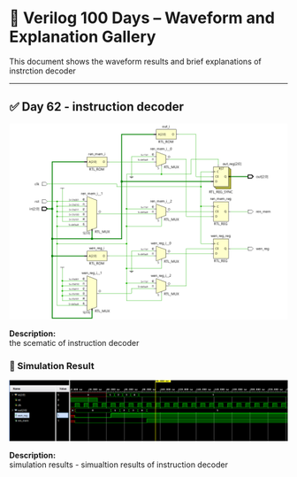 
# 📘 Verilog 100 Days – Waveform and Explanation Gallery

This document shows the waveform results and brief explanations of instrction decoder

---

## ✅ Day 62 - instruction decoder

 

![barrel shifter](./images/id_schematic.png)

**Description:**  
  the scematic of instruction decoder

 

### 🔬 Simulation Result

![Simulation Waveform](./images/id_sim.png)

**Description:**  
simulation results - 
simualtion results of instruction decoder
